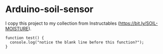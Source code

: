# Arduino-soil-sensor
I copy this project to my collection from Instructables (https://bit.ly/SOIL-MOISTURE).

```
function test() {
  console.log("notice the blank line before this function?");
}
```

